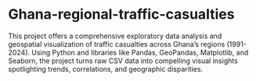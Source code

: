 # Ghana-regional-traffic-casualties
This project offers a comprehensive exploratory data analysis and geospatial visualization of traffic casualties across Ghana’s regions (1991-2024). Using Python and libraries like Pandas, GeoPandas, Matplotlib, and Seaborn, the project turns raw CSV data into compelling visual insights spotlighting trends, correlations, and geographic disparities.
